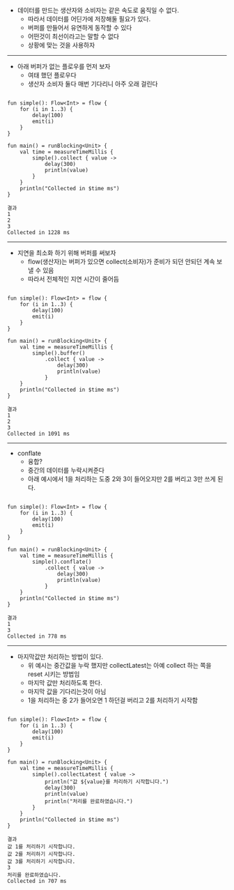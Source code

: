 - 데이터를 만드는 생산자와 소비자는 같은 속도로 움직일 수 없다.
	- 따라서 데이터를 어딘가에 저장해둘 필요가 있다.
	- 버퍼를 만들어서 유연하게 동작할 수 있다
	- 어떤것이 최선이라고는 말할 수 없다
	- 상황에 맞는 것을 사용하자

---

- 아래 버퍼가 없는 플로우를 먼저 보자
	- 여태 했던 플로우다
	- 생산자 소비자 둘다 매번 기다리니 아주 오래 걸린다

```

fun simple(): Flow<Int> = flow {
    for (i in 1..3) {
        delay(100)
        emit(i)
    }
}

fun main() = runBlocking<Unit> { 
    val time = measureTimeMillis {
        simple().collect { value -> 
            delay(300)
            println(value) 
        } 
    }   
    println("Collected in $time ms")
}

결과
1
2
3
Collected in 1228 ms

```

---

- 지연을 최소화 하기 위해 버퍼를 써보자
	- flow(생산자)는 버퍼가 있으면 collect(소비자)가 준비가 되던 안되던 계속 보낼 수 있음 
	- 따라서 전체적인 지연 시간이 줄어듬

```

fun simple(): Flow<Int> = flow {
    for (i in 1..3) {
        delay(100)
        emit(i)
    }
}

fun main() = runBlocking<Unit> { 
    val time = measureTimeMillis {
        simple().buffer()
            .collect { value -> 
                delay(300)
                println(value) 
            } 
    }   
    println("Collected in $time ms")
}

결과
1
2
3
Collected in 1091 ms

```

---

- conflate
	- 융합?
	- 중간의 데이터를 누락시켜준다
	- 아래 예시에서 1을 처리하는 도중 2와 3이 들어오지만 2를 버리고 3만 쓰게 된다.

```

fun simple(): Flow<Int> = flow {
    for (i in 1..3) {
        delay(100)
        emit(i)
    }
}

fun main() = runBlocking<Unit> { 
    val time = measureTimeMillis {
        simple().conflate()
            .collect { value -> 
                delay(300)
                println(value) 
            } 
    }   
    println("Collected in $time ms")
}

결과
1
3
Collected in 778 ms

```

---

- 마지막값만 처리하는 방법이 있다.
	- 위 예시는 중간값을 누락 했지만 collectLatest는 아예 collect 하는 쪽을 reset 시키는 방법임
	- 마지막 값만 처리하도록 한다.
	- 마지막 값을 기다리는것이 아님
	- 1을 처리하는 중 2가 들어오면 1 하던걸 버리고 2를 처리하기 시작함

```

fun simple(): Flow<Int> = flow {
    for (i in 1..3) {
        delay(100)
        emit(i)
    }
}

fun main() = runBlocking<Unit> { 
    val time = measureTimeMillis {
        simple().collectLatest { value -> 
            println("값 ${value}를 처리하기 시작합니다.")
            delay(300)
            println(value) 
            println("처리를 완료하였습니다.")
        } 
    }   
    println("Collected in $time ms")
}

결과
값 1를 처리하기 시작합니다.
값 2를 처리하기 시작합니다.
값 3를 처리하기 시작합니다.
3
처리를 완료하였습니다.
Collected in 707 ms

```
